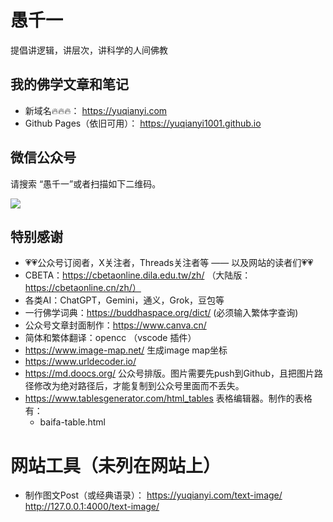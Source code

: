 
# 愚千一

提倡讲逻辑，讲层次，讲科学的人间佛教

## 我的佛学文章和笔记
* 新域名🔥🔥🔥： https://yuqianyi.com
* Github Pages（依旧可用）： https://yuqianyi1001.github.io

## 微信公众号

请搜索 “愚千一”或者扫描如下二维码。

<img src="images/signature.png" >

## 特别感谢

* 💗💗公众号订阅者，X关注者，Threads关注者等 —— 以及网站的读者们💗💗
* CBETA：https://cbetaonline.dila.edu.tw/zh/ （大陆版：https://cbetaonline.cn/zh/）
* 各类AI：ChatGPT，Gemini，通义，Grok，豆包等
* 一行佛学词典：https://buddhaspace.org/dict/ (必须输入繁体字查询)
* 公众号文章封面制作：https://www.canva.cn/
* 简体和繁体翻译：opencc （vscode 插件）
* https://www.image-map.net/ 生成image map坐标
* https://www.urldecoder.io/
* https://md.doocs.org/ 公众号排版。图片需要先push到Github，且把图片路径修改为绝对路径后，才能复制到公众号里面而不丢失。
* https://www.tablesgenerator.com/html_tables  表格编辑器。制作的表格有：
  * baifa-table.html 

# 网站工具（未列在网站上）

* 制作图文Post（或经典语录）： https://yuqianyi.com/text-image/  http://127.0.0.1:4000/text-image/ 

